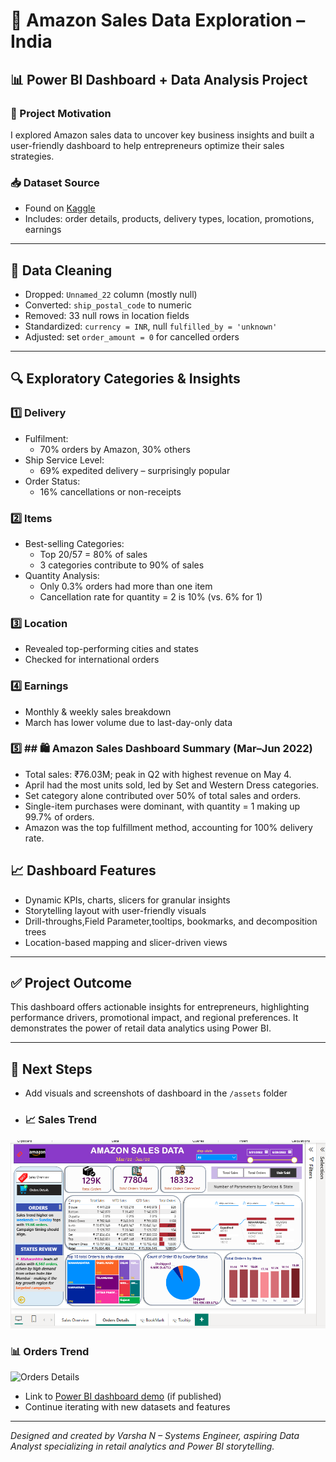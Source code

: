 # 🛒 Amazon Sales Data Exploration – India

## 📊 Power BI Dashboard + Data Analysis Project

### 👋 Project Motivation
I explored Amazon sales data to uncover key business insights and built a user-friendly dashboard to help entrepreneurs optimize their sales strategies.

### 📥 Dataset Source
- Found on [Kaggle](https://www.kaggle.com)
- Includes: order details, products, delivery types, location, promotions, earnings

---

## 🧹 Data Cleaning

- Dropped: `Unnamed_22` column (mostly null)
- Converted: `ship_postal_code` to numeric
- Removed: 33 null rows in location fields
- Standardized: `currency = INR`, null `fulfilled_by = 'unknown'`
- Adjusted: set `order_amount = 0` for cancelled orders

---

## 🔍 Exploratory Categories & Insights

### 1️⃣ Delivery

- Fulfilment:
  - 70% orders by Amazon, 30% others
- Ship Service Level:
  - 69% expedited delivery – surprisingly popular
- Order Status:
  - 16% cancellations or non-receipts

### 2️⃣ Items

- Best-selling Categories:
  - Top 20/57 = 80% of sales
  - 3 categories contribute to 90% of sales
- Quantity Analysis:
  - Only 0.3% orders had more than one item
  - Cancellation rate for quantity = 2 is 10% (vs. 6% for 1)

### 3️⃣ Location

- Revealed top-performing cities and states
- Checked for international orders

### 4️⃣ Earnings

- Monthly & weekly sales breakdown
- March has lower volume due to last-day-only data

### 5️⃣ ## 🛍️ Amazon Sales Dashboard Summary (Mar–Jun 2022)

- Total sales: ₹76.03M; peak in Q2 with highest revenue on May 4.
- April had the most units sold, led by Set and Western Dress categories.
- Set category alone contributed over 50% of total sales and orders.
- Single-item purchases were dominant, with quantity = 1 making up 99.7% of orders.
- Amazon was the top fulfillment method, accounting for 100% delivery rate.



## 📈 Dashboard Features

- Dynamic KPIs, charts, slicers for granular insights
- Storytelling layout with user-friendly visuals
- Drill-throughs,Field Parameter,tooltips, bookmarks, and decomposition trees
- Location-based mapping and slicer-driven views

---

## ✅ Project Outcome

This dashboard offers actionable insights for entrepreneurs, highlighting performance drivers, promotional impact, and regional preferences. It demonstrates the power of retail data analytics using Power BI.

---

## 🚀 Next Steps

- Add visuals and screenshots of dashboard in the `/assets` folder
- ### 📈 Sales Trend
![Sales Trend](./assets/Sales_Overview.png)
### 📊 Orders Trend
![Orders Details](./assets/Order.png)

- Link to [Power BI dashboard demo](#) (if published)
- Continue iterating with new datasets and features

---

_Designed and created by Varsha N – Systems Engineer, aspiring Data Analyst specializing in retail analytics and Power BI storytelling._
